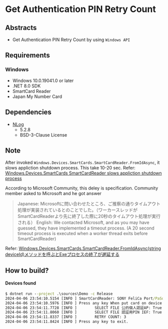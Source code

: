 # Get Authentication PIN Retry Count

## Abstracts

* Get Authentication PIN Retry Count by using `Windows API`

## Requirements

### Windows

* Windows 10.0.19041.0 or later
* .NET 8.0 SDK
* SmartCard Reader
* Japan My Number Card

## Dependencies

* [NLog](https://github.com/NLog/NLog)
  * 5.2.8
  * BSD-3-Clause License

## Note

After invoked `Windows.Devices.SmartCards.SmartCardReader.FromIdAsync`, it slows appliction shutdown process.
This take 10-20 sec.
Refer: [Windows.Devices.SmartCards SmartCardReader slows appliction shutdown process](https://stackoverflow.com/questions/77278900/windows-devices-smartcards-smartcardreader-slows-appliction-shutdown-process)

According to Microsoft Community, this deley is specification.
Community member asked to Microsoft and he got answer

> Japanese: Microsoftに問い合わせたところ、ご推察の通りタイムアウト処理が実装されているとのことでした。（ワーカースレッドがSmartCardReaderより先に終了した際に20秒のタイムアウト処理が実行される）
> English:  We contacted Microsoft, and as you may have guessed, they have implemented a timeout process. (A 20 second timeout process is executed when a worker thread exits before SmartCardReader)

Refer: [Windows.Devices.SmartCards.SmartCardReader.FromIdAsync(string deviceId)メソッドを呼ぶとExeプロセスの終了が遅延する](https://learn.microsoft.com/ja-jp/answers/questions/1634385/windows-devices-smartcards-smartcardreader-fromida)

## How to build?

#### Devices found

````bat
$ dotnet run --project .\sources\Demo -c Release
2024-04-06 23:54:10.5154 [INFO ] SmartCardReader: SONY FeliCa Port/PaSoRi 4.0 0 
2024-04-06 23:54:10.5976 [INFO ] Press any key When put card on device 
2024-04-06 23:54:11.7728 [INFO ]        SELECT FILE 公的個人認証AP: True [90-00] 
2024-04-06 23:54:11.8060 [INFO ]        SELECT FILE 認証用PIN IEF: True [90-00] 
2024-04-06 23:54:11.8337 [INFO ]        RETRY COUNT: 3 
2024-04-06 23:54:11.8424 [INFO ] Press any key to exit. 
````